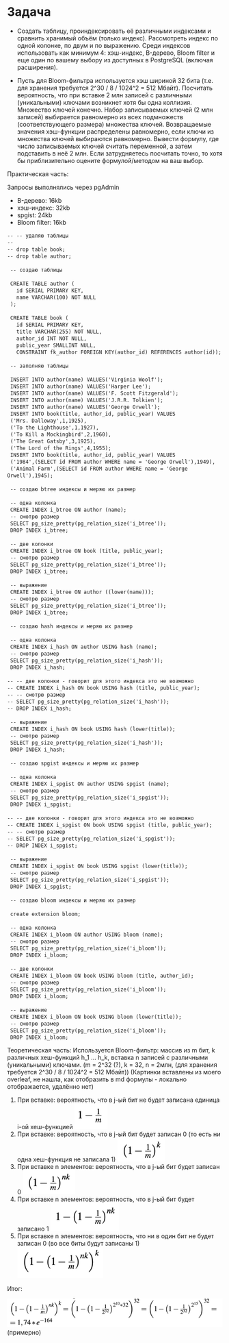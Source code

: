 # Задача

- Создать таблицу, проиндексировать её различными индексами и сравнить хранимый объём (только индекс). Рассмотреть индекс по одной колонке, по двум и по выражению. Среди индексов использовать как минимум 4: хэш-индекс, B-дерево, Bloom filter и еще один по вашему выбору из доступных в PostgreSQL (включая расширения).

- Пусть для Bloom-фильтра используется хэш шириной 32 бита (т.е. для хранения требуется 2^30 / 8 / 1024^2 = 512 Мбайт). Посчитать вероятность, что при вставке 2 млн записей с различными (уникальными) ключами возникнет хотя бы одна коллизия. Множество ключей конечно. Набор записываемых ключей (2 млн записей) выбирается равномерно из всех подмножеств (соответствующего размера) множества ключей. Возвращаемые значения хэш-функции распределены равномерно, если ключи из множества ключей выбираются равномерно. Вывести формулу, где число записываемых ключей считать переменной, а затем подставить в неё 2 млн. Если затрудняетесь посчитать точно, то хотя бы приблизительно оцените формулой/методом на ваш выбор.

Практическая часть:

Запросы выполнялись через pgAdmin

- B-дерево: 16kb
- хэш-индекс: 32kb
- spgist: 24kb
- Bloom filter: 16kb

```roomsql
-- -- удаляю таблицы
--
-- drop table book;
-- drop table author;

 -- создаю таблицы

 CREATE TABLE author (
   id SERIAL PRIMARY KEY,
   name VARCHAR(100) NOT NULL
 );

 CREATE TABLE book (
   id SERIAL PRIMARY KEY,
   title VARCHAR(255) NOT NULL,
   author_id INT NOT NULL,
   public_year SMALLINT NULL,
   CONSTRAINT fk_author FOREIGN KEY(author_id) REFERENCES author(id));

 -- заполняю таблицы

 INSERT INTO author(name) VALUES('Virginia Woolf');
 INSERT INTO author(name) VALUES('Harper Lee');
 INSERT INTO author(name) VALUES('F. Scott Fitzgerald');
 INSERT INTO author(name) VALUES('J.R.R. Tolkien');
 INSERT INTO author(name) VALUES('George Orwell');
 INSERT INTO book(title, author_id, public_year) VALUES
 ('Mrs. Dalloway',1,1925),
 ('To the Lighthouse',1,1927),
 ('To Kill a Mockingbird',2,1960),
 ('The Great Gatsby',3,1925),
 ('The Lord of the Rings',4,1955);
 INSERT INTO book(title, author_id, public_year) VALUES
 ('1984',(SELECT id FROM author WHERE name = 'George Orwell'),1949),
 ('Animal Farm',(SELECT id FROM author WHERE name = 'George Orwell'),1945);

 -- создаю btree индексы и меряю их размер

 -- одна колонка
 CREATE INDEX i_btree ON author (name);
 -- смотрю размер
 SELECT pg_size_pretty(pg_relation_size('i_btree'));
 DROP INDEX i_btree;

 -- две колонки
 CREATE INDEX i_btree ON book (title, public_year);
 -- смотрю размер
 SELECT pg_size_pretty(pg_relation_size('i_btree'));
 DROP INDEX i_btree;

 -- выражение
 CREATE INDEX i_btree ON author ((lower(name)));
 -- смотрю размер
 SELECT pg_size_pretty(pg_relation_size('i_btree'));
 DROP INDEX i_btree;

 -- создаю hash индексы и меряю их размер

 -- одна колонка
 CREATE INDEX i_hash ON author USING hash (name);
 -- смотрю размер
 SELECT pg_size_pretty(pg_relation_size('i_hash'));
 DROP INDEX i_hash;

-- -- две колонки - говорит для этого индекса это не возможно
-- CREATE INDEX i_hash ON book USING hash (title, public_year);
-- -- смотрю размер
-- SELECT pg_size_pretty(pg_relation_size('i_hash'));
-- DROP INDEX i_hash;

 -- выражение
 CREATE INDEX i_hash ON book USING hash (lower(title));
 -- смотрю размер
 SELECT pg_size_pretty(pg_relation_size('i_hash'));
 DROP INDEX i_hash;

 -- создаю spgist индексы и меряю их размер

 -- одна колонка
 CREATE INDEX i_spgist ON author USING spgist (name);
 -- смотрю размер
 SELECT pg_size_pretty(pg_relation_size('i_spgist'));
 DROP INDEX i_spgist;

-- -- две колонки - говорит для этого индекса это не возможно
-- CREATE INDEX i_spgist ON book USING spgist (title, public_year);
-- -- смотрю размер
-- SELECT pg_size_pretty(pg_relation_size('i_spgist'));
-- DROP INDEX i_spgist;

 -- выражение
 CREATE INDEX i_spgist ON book USING spgist (lower(title));
 -- смотрю размер
 SELECT pg_size_pretty(pg_relation_size('i_spgist'));
 DROP INDEX i_spgist;

 -- создаю bloom индексы и меряю их размер

 create extension bloom;

 -- одна колонка
 CREATE INDEX i_bloom ON author USING bloom (name);
 -- смотрю размер
 SELECT pg_size_pretty(pg_relation_size('i_bloom'));
 DROP INDEX i_bloom;

 -- две колонки
 CREATE INDEX i_bloom ON book USING bloom (title, author_id);
 -- смотрю размер
 SELECT pg_size_pretty(pg_relation_size('i_bloom'));
 DROP INDEX i_bloom;

 -- выражение
 CREATE INDEX i_bloom ON book USING bloom (lower(title));
 -- смотрю размер
 SELECT pg_size_pretty(pg_relation_size('i_bloom'));
 DROP INDEX i_bloom;

```

Теоретическая часть:
Используется Bloom-фильтр: массив из m бит, k различных хеш-функций h_1 ... h_k, вставка n записей с различными (уникальными) ключами.
(m = 2^32 (?), k = 32, n = 2млн, (для хранения требуется 2^30 / 8 / 1024^2 = 512 Мбайт))
(Картинки вставлены из моего overleaf, не нашла, как отобразить в md формулы - локально отображается, удалённо нет)

1. При вставке: вероятность, что в j-ый бит не будет записана единица i-ой хеш-функцией  
   <!--
   <img src="https://latex.codecogs.com/svg.latex?\Large&space;1 - \frac{1}{m}" title="\Large 1 - \frac{1}{m}" />
   -->  
   ![img_1.png](img/img_1.png)
2. При вставке: вероятность, что в j-ый бит будет записан 0 (то есть ни одна хеш-функция не записала 1)  
   <!--
   <img src="https://latex.codecogs.com/svg.latex?\Large&space;\left(1 - \frac{1}{m} \right)^{k}" title="\Large \left(1 - \frac{1}{m} \right)^{k}" />
   -->  
   ![img_2.png](img/img_2.png)
3. При вставке n элементов: вероятность, что в j-ый бит будет записан 0  
   <!--
   <img src="https://latex.codecogs.com/svg.latex?\Large&space;\left(1 - \frac{1}{m} \right)^{nk}" title="\Large \left(1 - \frac{1}{m} \right)^{nk}" />
   -->  
   ![img_3.png](img/img_3.png)
4. При вставке n элементов: вероятность, что в j-ый бит будет записано 1  
   <!--
   <img src="https://latex.codecogs.com/svg.latex?\Large&space;1 - \left(1 - \frac{1}{m} \right)^{nk}" title="\Large 1 - \left(1 - \frac{1}{m} \right)^{nk}" />
   -->  
   ![img_4.png](img/img_4.png)
5. При вставке n элементов: вероятность, что ни в один бит не будет записан 0 (во все биты будут записаны 1)  
   <!--
   <img src="https://latex.codecogs.com/svg.latex?\Large&space;\left(1 - \left(1 - \frac{1}{m} \right)^{nk}\right)^k" title="\Large \left(1 - \left(1 - \frac{1}{m} \right)^{nk}\right)^k" />
   -->  
   ![img_5.png](img/img_5.png)

Итог:
<!--
<img src="https://latex.codecogs.com/svg.latex?\Large&space;\left(1 - \left(1 - \frac{1}{m} \right)^{nk}\right)^k = \left(1 - \left(1 - \frac{1}{2^{32}} \right)^{2^{10}*32}\right)^{32} = \left(1 - \left(1 - \frac{1}{2^{32}} \right)^{2^{15}}\right)^{32} = 1,74*e^{-164}" title="\Large \left(1 - \left(1 - \frac{1}{m} \right)^{nk}\right)^k" />
-->
![img.png](img/img.png)
(примерно)